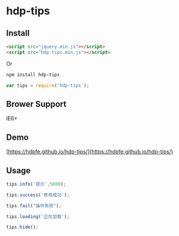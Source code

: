 # hdp-tips

## Install

```html
<script src="jquery.min.js"></script>
<script src="hdp-tips.min.js"></script>
```

Or

```sh
npm install hdp-tips
```
```js
var tips = require('hdp-tips');
```
## Brower Support

IE6+


## Demo
[https://hdpfe.github.io/hdp-tips/](https://hdpfe.github.io/hdp-tips/)

## Usage
```js
tips.info('提示',5000);

tips.success('修改成功');

tips.fail("操作失败");

tips.loading('正在加载');

tips.hide();
```